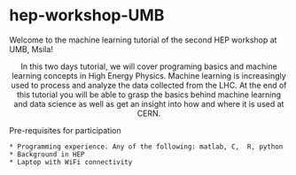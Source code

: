 # hep-workshop-UMB


Welcome to the machine learning tutorial of the second HEP workshop at UMB, Msila!

<center>In this two days tutorial, we will cover programing basics and machine learning concepts in High Energy Physics. 
Machine learning is increasingly used to process and analyze the data collected from the LHC. At the end of this tutorial you will be able to grasp the basics behind machine learning and data science as well as get an insight into how and where it is used at CERN.
</center>

Pre-requisites for participation

    * Programming experience. Any of the following: matlab, C,  R, python
    * Background in HEP
    * Laptop with WiFi connectivity
